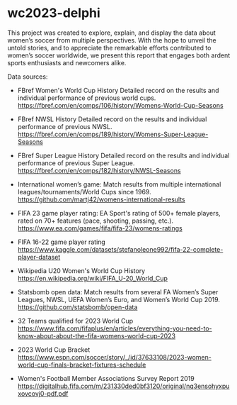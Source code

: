 # wc2023-delphi

This project was created to explore, explain, and display the data about women’s soccer from multiple perspectives. With the hope to unveil the untold stories, and to appreciate the remarkable efforts contributed to women’s soccer worldwide, we present this report that engages both ardent sports enthusiasts and newcomers alike.

Data sources:

- FBref Women's World Cup History
Detailed record on the results and individual performance of previous world cups. \
https://fbref.com/en/comps/106/history/Womens-World-Cup-Seasons

- FBref NWSL History
Detailed record on the results and individual performance of previous NWSL. \
https://fbref.com/en/comps/189/history/Womens-Super-League-Seasons

- FBref Super League History
Detailed record on the results and individual performance of previous Super League. \
https://fbref.com/en/comps/182/history/NWSL-Seasons

- International women’s game:
Match results from multiple international leagues/tournaments/World Cups since 1969.  \
https://github.com/martj42/womens-international-results

- FIFA 23 game player rating:
EA Sport's rating of 500+ female players, rated on 70+ features (pace, shooting, passing, etc.). \
https://www.ea.com/games/fifa/fifa-23/womens-ratings

- FIFA 16-22 game player rating \
https://www.kaggle.com/datasets/stefanoleone992/fifa-22-complete-player-dataset

- Wikipedia U20 Women's World Cup History \
https://en.wikipedia.org/wiki/FIFA_U-20_World_Cup

- Statsbomb open data:
Match results from several FA Women’s Super Leagues, NWSL, UEFA Women’s Euro, and Women’s World Cup 2019. \
https://github.com/statsbomb/open-data

- 32 Teams qualified for 2023 World Cup \
https://www.fifa.com/fifaplus/en/articles/everything-you-need-to-know-about-about-the-fifa-womens-world-cup-2023 

- 2023 World Cup Bracket \
https://www.espn.com/soccer/story/_/id/37633108/2023-women-world-cup-finals-bracket-fixtures-schedule

- Women's Football Member Associations Survey Report 2019 \
https://digitalhub.fifa.com/m/231330ded0bf3120/original/nq3ensohyxpuxovcovj0-pdf.pdf

